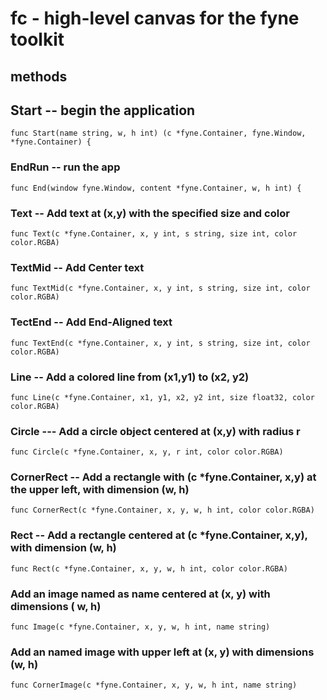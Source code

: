 # fc - high-level canvas for the fyne toolkit

## methods

## Start -- begin the application

	func Start(name string, w, h int) (c *fyne.Container, fyne.Window, *fyne.Container) {

### EndRun -- run the app

	func End(window fyne.Window, content *fyne.Container, w, h int) {

### Text -- Add text at (x,y) with the specified size and color

	func Text(c *fyne.Container, x, y int, s string, size int, color color.RGBA)

### TextMid -- Add Center text

	func TextMid(c *fyne.Container, x, y int, s string, size int, color color.RGBA)

### TectEnd -- Add End-Aligned text

	func TextEnd(c *fyne.Container, x, y int, s string, size int, color color.RGBA)

### Line -- Add  a colored line from (x1,y1) to (x2, y2)

	func Line(c *fyne.Container, x1, y1, x2, y2 int, size float32, color color.RGBA)

### Circle --- Add a circle object centered at (x,y) with radius r

	func Circle(c *fyne.Container, x, y, r int, color color.RGBA)

### CornerRect -- Add a rectangle with (c *fyne.Container, x,y) at the upper left, with dimension (w, h)

	func CornerRect(c *fyne.Container, x, y, w, h int, color color.RGBA)

### Rect -- Add a rectangle centered at (c *fyne.Container, x,y), with dimension (w, h)

	func Rect(c *fyne.Container, x, y, w, h int, color color.RGBA)

### Add an image named as name centered at (x, y) with dimensions ( w, h)

	func Image(c *fyne.Container, x, y, w, h int, name string)

### Add an named image with upper left at (x, y) with dimensions (w, h)

	func CornerImage(c *fyne.Container, x, y, w, h int, name string)
